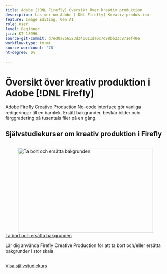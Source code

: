 ```yaml
---
title: Adobe [!DNL Firefly] Översikt över kreativ produktion
description: Läs mer om Adobe [!DNL Firefly] Kreativ produktion
feature: Image Editing, Gen AI
role: User
level: Beginner
jira: KT-18996
source-git-commit: d7ed0a256523d346011da0c7d98bb23c871ef40e
workflow-type: tm+mt
source-wordcount: '78'
ht-degree: 0%

---
```


# Översikt över kreativ produktion i Adobe [!DNL Firefly]

Adobe Firefly Creative Production No-code interface gör vanliga redigeringar till en barnlek. Ersätt bakgrunder, beskär bilder och färggradering på tusentals filer på en gång.

## Självstudiekurser om kreativ produktion i Firefly

<!-- COMMENT -->
<!-- CARDS

* https://experienceleague.adobe.com/sv/docs/creative-cloud-enterprise-learn/cce-learning-hub/fireflyoverview/firefly-creative-production/background
  {image = https://experienceleague.adobe.com/sv/docs/creative-cloud-enterprise-learn/cce-learning-hub/fireflyoverview/firefly-creative-production/media_14fb8246106300470edc702a5acea12d80c4c48fd.png?width=400&format=webply&optimize=medium}
  {cta = View tutorial}

-->

<!-- END CARDS -->
<!-- END COMMENT -->

<!-- START CARDS HTML - DO NOT MODIFY BY HAND -->
<div class="columns">
    <div class="column is-half-tablet is-half-desktop is-one-third-widescreen" aria-label="Background Removal and Replacement">
        <div class="card" style="height: 100%; display: flex; flex-direction: column; height: 100%;">
            <div class="card-image">
                <figure class="image x-is-16by9">
                    <a href="https://experienceleague.adobe.com/sv/docs/creative-cloud-enterprise-learn/cce-learning-hub/fireflyoverview/firefly-creative-production/background" title="Ta bort och ersätta bakgrunden" target="_blank" rel="referrer">
                        <img class="is-bordered-r-small" src="https://experienceleague.adobe.com/sv/docs/creative-cloud-enterprise-learn/cce-learning-hub/fireflyoverview/firefly-creative-production/media_14fb8246106300470edc702a5acea12d80c4c48fd.png?width=400&format=webply&optimize=medium" alt="Ta bort och ersätta bakgrunden"
                             style="width: 100%; aspect-ratio: 16 / 9; object-fit: cover; overflow: hidden; display: block; margin: auto;">
                    </a>
                </figure>
            </div>
            <div class="card-content is-padded-small" style="display: flex; flex-direction: column; flex-grow: 1; justify-content: space-between;">
                <div class="top-card-content">
                    <p class="headline is-size-6 has-text-weight-bold">
                        <a href="https://experienceleague.adobe.com/sv/docs/creative-cloud-enterprise-learn/cce-learning-hub/fireflyoverview/firefly-creative-production/background" target="_blank" rel="referrer" title="Ta bort och ersätta bakgrunden">Ta bort och ersätta bakgrunden</a>
                    </p>
                    <p class="is-size-6">Lär dig använda Firefly Creative Production för att ta bort och/eller ersätta bakgrunder i stor skala</p>
                </div>
                <a href="https://experienceleague.adobe.com/sv/docs/creative-cloud-enterprise-learn/cce-learning-hub/fireflyoverview/firefly-creative-production/background" target="_blank" rel="referrer" class="spectrum-Button spectrum-Button--outline spectrum-Button--primary spectrum-Button--sizeM" style="align-self: flex-start; margin-top: 1rem;">
                    <span class="spectrum-Button-label has-no-wrap has-text-weight-bold">Visa självstudiekurs</span>
                </a>
            </div>
        </div>
    </div>
</div>
<!-- END CARDS HTML - DO NOT MODIFY BY HAND -->
